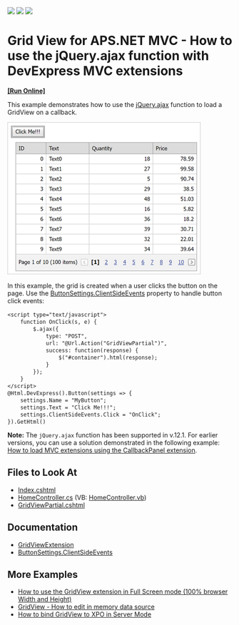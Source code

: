 <!-- default badges list -->
![](https://img.shields.io/endpoint?url=https://codecentral.devexpress.com/api/v1/VersionRange/128567137/20.2.7%2B)
[![](https://img.shields.io/badge/Open_in_DevExpress_Support_Center-FF7200?style=flat-square&logo=DevExpress&logoColor=white)](https://supportcenter.devexpress.com/ticket/details/E4063)
[![](https://img.shields.io/badge/📖_How_to_use_DevExpress_Examples-e9f6fc?style=flat-square)](https://docs.devexpress.com/GeneralInformation/403183)
<!-- default badges end -->

# Grid View for APS.NET MVC - How to use the jQuery.ajax function with DevExpress MVC extensions

<!-- run online -->
**[[Run Online]](https://codecentral.devexpress.com/128567137/)**
<!-- run online end -->


This example demonstrates how to use the [jQuery.ajax](https://api.jquery.com/jquery.ajax/) function to load a GridView on a callback.

![A sample grid](images/grid-created-on-callback.png)

In this example, the grid is created when a user clicks the button on the page. Use the [ButtonSettings.ClientSideEvents](https://docs.devexpress.com/AspNetMvc/DevExpress.Web.Mvc.ButtonSettings.ClientSideEvents) property to handle button click events:

```cshtml
<script type="text/javascript">
    function OnClick(s, e) {
        $.ajax({
            type: "POST",
            url: "@Url.Action("GridViewPartial")",
            success: function(response) {
                $("#container").html(response);
            }
        });
    }
</script>
@Html.DevExpress().Button(settings => {
    settings.Name = "MyButton";
    settings.Text = "Click Me!!!";
    settings.ClientSideEvents.Click = "OnClick";
}).GetHtml()
```

**Note:** The `jQuery.ajax` function has been supported in v.12.1. For earlier versions, you can use a solution demonstrated in the following example: [How to load MVC extensions using the CallbackPanel extension](https://github.com/DevExpress-Examples/how-to-load-mvc-extensions-using-the-callbackpanel-extension-e2927).

## Files to Look At

* [Index.cshtml](./CS/AjaxSupport/Views/Home/Index.cshtml)
* [HomeController.cs](./CS/AjaxSupport/Controllers/HomeController.cs) (VB: [HomeController.vb](./VB/AjaxSupport/Controllers/HomeController.vb))
* [GridViewPartial.cshtml](./CS/AjaxSupport/Views/Home/GridViewPartial.cshtml)

## Documentation

* [GridViewExtension](https://docs.devexpress.com/AspNetMvc/DevExpress.Web.Mvc.GridViewExtension)
* [ButtonSettings.ClientSideEvents](https://docs.devexpress.com/AspNetMvc/DevExpress.Web.Mvc.ButtonSettings.ClientSideEvents)

## More Examples

* [How to use the GridView extension in Full Screen mode (100% browser Width and Height)](https://github.com/DevExpress-Examples/how-to-use-the-gridview-extension-in-a-full-screen-mode-100-browser-width-and-height-e3958)
* [GridView - How to edit in memory data source](https://github.com/DevExpress-Examples/gridview-how-to-edit-in-memory-data-source-e3983)
* [How to bind GridView to XPO in Server Mode](https://github.com/DevExpress-Examples/how-to-bind-gridview-to-xpo-in-server-mode-e2836)
